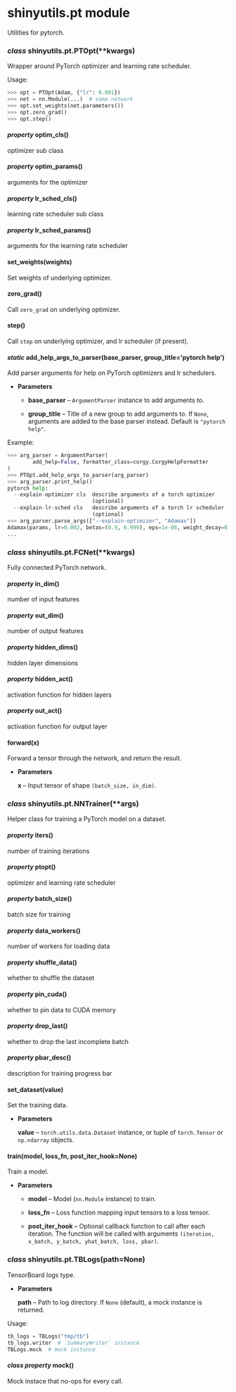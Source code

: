 # shinyutils.pt module

Utilities for pytorch.


### _class_ shinyutils.pt.PTOpt(\*\*kwargs)
Wrapper around PyTorch optimizer and learning rate scheduler.

Usage:

```python
>>> opt = PTOpt(Adam, {"lr": 0.001})
>>> net = nn.Module(...)  # some network
>>> opt.set_weights(net.parameters())
>>> opt.zero_grad()
>>> opt.step()
```


#### _property_ optim_cls()
optimizer sub class


#### _property_ optim_params()
arguments for the optimizer


#### _property_ lr_sched_cls()
learning rate scheduler sub class


#### _property_ lr_sched_params()
arguments for the learning rate scheduler


#### set_weights(weights)
Set weights of underlying optimizer.


#### zero_grad()
Call `zero_grad` on underlying optimizer.


#### step()
Call `step` on underlying optimizer, and lr scheduler (if present).


#### _static_ add_help_args_to_parser(base_parser, group_title='pytorch help')
Add parser arguments for help on PyTorch optimizers and lr schedulers.


* **Parameters**


    * **base_parser** – `ArgumentParser` instance to add arguments to.


    * **group_title** – Title of a new group to add arguments to. If `None`, arguments
    are added to the base parser instead. Default is `"pytorch help"`.


Example:

```python
>>> arg_parser = ArgumentParser(
        add_help=False, formatter_class=corgy.CorgyHelpFormatter
)
>>> PTOpt.add_help_args_to_parser(arg_parser)
>>> arg_parser.print_help()
pytorch help:
  --explain-optimizer cls  describe arguments of a torch optimizer
                           (optional)
  --explain-lr-sched cls   describe arguments of a torch lr scheduler
                           (optional)
>>> arg_parser.parse_args(["--explain-optimizer", "Adamax"])
Adamax(params, lr=0.002, betas=(0.9, 0.999), eps=1e-08, weight_decay=0)
...
```


### _class_ shinyutils.pt.FCNet(\*\*kwargs)
Fully connected PyTorch network.


#### _property_ in_dim()
number of input features


#### _property_ out_dim()
number of output features


#### _property_ hidden_dims()
hidden layer dimensions


#### _property_ hidden_act()
activation function for hidden layers


#### _property_ out_act()
activation function for output layer


#### forward(x)
Forward a tensor through the network, and return the result.


* **Parameters**

    **x** – Input tensor of shape `(batch_size, in_dim)`.



### _class_ shinyutils.pt.NNTrainer(\*\*args)
Helper class for training a PyTorch model on a dataset.


#### _property_ iters()
number of training iterations


#### _property_ ptopt()
optimizer and learning rate scheduler


#### _property_ batch_size()
batch size for training


#### _property_ data_workers()
number of workers for loading data


#### _property_ shuffle_data()
whether to shuffle the dataset


#### _property_ pin_cuda()
whether to pin data to CUDA memory


#### _property_ drop_last()
whether to drop the last incomplete batch


#### _property_ pbar_desc()
description for training progress bar


#### set_dataset(value)
Set the training data.


* **Parameters**

    **value** – `torch.utils.data.Dataset` instance, or tuple of `torch.Tensor` or
    `np.ndarray` objects.



#### train(model, loss_fn, post_iter_hook=None)
Train a model.


* **Parameters**


    * **model** – Model (`nn.Module` instance) to train.


    * **loss_fn** – Loss function mapping input tensors to a loss tensor.


    * **post_iter_hook** – Optional callback function to call after each iteration.
    The function will be called with arguments
    `(iteration, x_batch, y_batch, yhat_batch, loss, pbar)`.



### _class_ shinyutils.pt.TBLogs(path=None)
TensorBoard logs type.


* **Parameters**

    **path** – Path to log directory. If `None` (default), a mock instance is
    returned.


Usage:

```python
tb_logs = TBLogs("tmp/tb")
tb_logs.writer  # `SummaryWriter` instance
TBLogs.mock  # mock instance
```


#### _class property_ mock()
Mock instace that no-ops for every call.
